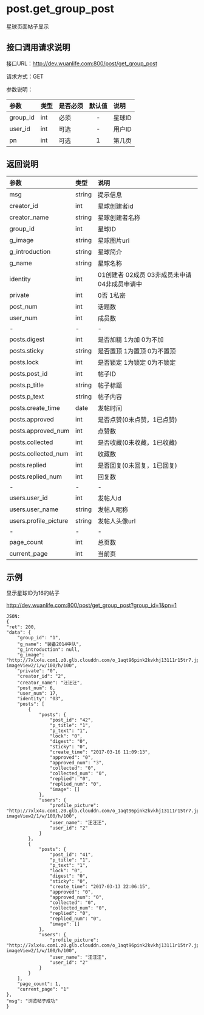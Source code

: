 # post.get_group_post

星球页面帖子显示

## 接口调用请求说明

接口URL：http://dev.wuanlife.com:800/post/get_group_post

请求方式：GET

参数说明：

|参数|类型|是否必须|默认值|说明|
|:--|:--|:--|:--:|:--|
|group_id|int|必须|-|星球ID|
|user_id|int|可选|-|用户ID|
|pn|int|可选|1|第几页|

## 返回说明

|参数|类型|说明|
|:--|:--|:--|
|msg|string|提示信息|
|creator_id	|int|	星球创建者id|
|creator_name  |string|   星球创建者名称|
|group_id|int	|星球ID|
|g_image|string|星球图片url|
|g_introduction|string|星球简介|
|g_name	|string|	星球名称|
|identity    |int    |01创建者 02成员 03非成员未申请 04非成员申请中|
|private    |int    |0否 1私密|
|post_num|int|话题数|
|user_num|int|成员数|
|-|-|-|
|posts.digest	|	int|	是否加精 1为加 0为不加|
|posts.sticky	|string|	是否置顶 1为置顶 0为不置顶|
|posts.lock	|int|	是否锁定 1为锁定 0为不锁定|
|posts.post_id	|	int|	帖子ID|
|posts.p_title|string|帖子标题|
|posts.p_text	|string|帖子内容|
|posts.create_time|	date|	发帖时间|
|posts.approved|	int	|是否点赞(0未点赞，1已点赞)|
|posts.approved_num|	int	|点赞数|
|posts.collected|	int	|是否收藏(0未收藏，1已收藏)|
|posts.collected_num|	int	|收藏数|
|posts.replied|	int	|是否回复(0未回复，1已回复)|
|posts.replied_num|	int	|回复数|
|-|-|-|
|users.user_id|int|发帖人id|
|users.user_name|string	|发帖人昵称|
|users.profile_picture|string|发帖人头像url|
|-|-|-|
|page_count	|int	|总页数|
|current_page	|int	|当前页|


## 示例

显示星球ID为16的帖子

http://dev.wuanlife.com:800/post/get_group_post?group_id=1&pn=1

    JSON:
    {
    "ret": 200,
    "data": {
        "group_id": "1",
        "g_name": "装备2014中队",
        "g_introduction": null,
        "g_image": "http://7xlx4u.com1.z0.glb.clouddn.com/o_1aqt96pink2kvkhj13111r15tr7.jpg?imageView2/1/w/100/h/100",
        "private": "0",
        "creator_id": "2",
        "creator_name": "汪汪汪",
        "post_num": 6,
        "user_num": 17,
        "identity": "03",
        "posts": [
            {
                "posts": {
                    "post_id": "42",
                    "p_title": "1",
                    "p_text": "1",
                    "lock": "0",
                    "digest": "0",
                    "sticky": "0",
                    "create_time": "2017-03-16 11:09:13",
                    "approved": "0",
                    "approved_num": "3",
                    "collected": "0",
                    "collected_num": "0",
                    "replied": "0",
                    "replied_num": "0",
                    "image": []
                },
                "users": {
                    "profile_picture": "http://7xlx4u.com1.z0.glb.clouddn.com/o_1aqt96pink2kvkhj13111r15tr7.jpg?imageView2/1/w/100/h/100",
                    "user_name": "汪汪汪",
                    "user_id": "2"
                }
            },
            {
                "posts": {
                    "post_id": "41",
                    "p_title": "1",
                    "p_text": "1",
                    "lock": "0",
                    "digest": "0",
                    "sticky": "0",
                    "create_time": "2017-03-13 22:06:15",
                    "approved": "0",
                    "approved_num": "0",
                    "collected": "0",
                    "collected_num": "0",
                    "replied": "0",
                    "replied_num": "0",
                    "image": []
                },
                "users": {
                    "profile_picture": "http://7xlx4u.com1.z0.glb.clouddn.com/o_1aqt96pink2kvkhj13111r15tr7.jpg?imageView2/1/w/100/h/100",
                    "user_name": "汪汪汪",
                    "user_id": "2"
                }
            }
        ],
        "page_count": 1,
        "current_page": "1"
    },
    "msg": "浏览帖子成功"
    }
